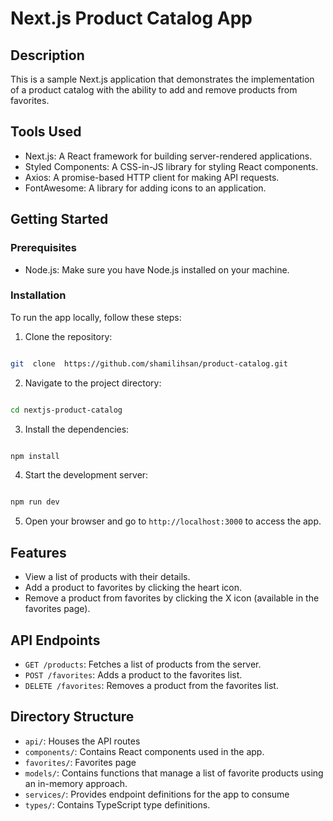 # Next.js Product Catalog App

## Description

This is a sample Next.js application that demonstrates the implementation of a product catalog with the ability to add and remove products from favorites.

## Tools Used

- Next.js: A React framework for building server-rendered applications.
- Styled Components: A CSS-in-JS library for styling React components.
- Axios: A promise-based HTTP client for making API requests.
- FontAwesome: A library for adding icons to an application.

## Getting Started

### Prerequisites

- Node.js: Make sure you have Node.js installed on your machine.

### Installation

To run the app locally, follow these steps:

1. Clone the repository:

```bash

git  clone  https://github.com/shamilihsan/product-catalog.git

```

2. Navigate to the project directory:

```bash

cd nextjs-product-catalog

```

3. Install the dependencies:

```bash

npm install

```

4. Start the development server:

```bash

npm run dev

```

5. Open your browser and go to `http://localhost:3000` to access the app.

## Features

- View a list of products with their details.
- Add a product to favorites by clicking the heart icon.
- Remove a product from favorites by clicking the X icon (available in the favorites page).

## API Endpoints

- `GET /products`: Fetches a list of products from the server.
- `POST /favorites`: Adds a product to the favorites list.
- `DELETE /favorites`: Removes a product from the favorites list.

## Directory Structure

- `api/`: Houses the API routes
- `components/`: Contains React components used in the app.
- `favorites/`: Favorites page
- `models/`: Contains functions that manage a list of favorite products using an in-memory approach.
- `services/`: Provides endpoint definitions for the app to consume
- `types/`: Contains TypeScript type definitions.
